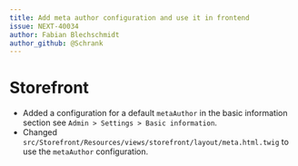 ```yaml
---
title: Add meta author configuration and use it in frontend
issue: NEXT-40034
author: Fabian Blechschmidt
author_github: @Schrank
---
```

# Storefront
* Added a configuration for a default `metaAuthor` in the basic information section see `Admin > Settings > Basic information`.
* Changed `src/Storefront/Resources/views/storefront/layout/meta.html.twig` to use the `metaAuthor` configuration.
